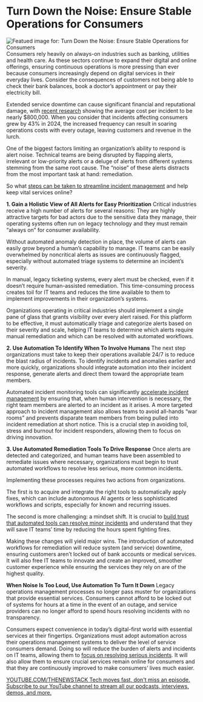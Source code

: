 # Turn Down the Noise: Ensure Stable Operations for Consumers
![Featued image for: Turn Down the Noise: Ensure Stable Operations for Consumers](https://cdn.thenewstack.io/media/2025/03/1ff88984-alertoverload-1024x576.jpg)
Consumers rely heavily on always-on industries such as banking, utilities and health care. As these sectors continue to expand their digital and online offerings, ensuring continuous operations is more pressing than ever because consumers increasingly depend on digital services in their everyday lives. Consider the consequences of customers not being able to check their bank balances, book a doctor’s appointment or pay their electricity bill.

Extended service downtime can cause significant financial and reputational damage, with [recent research](https://www.pagerduty.com/newsroom/study-cost-of-incidents/) showing the average cost per incident to be nearly $800,000. When you consider that incidents affecting consumers grew by 43% in 2024, the increased frequency can result in soaring operations costs with every outage, leaving customers and revenue in the lurch.

One of the biggest factors limiting an organization’s ability to respond is alert noise. Technical teams are being disrupted by flapping alerts, irrelevant or low-priority alerts or a deluge of alerts from different systems stemming from the same root cause. The “noise” of these alerts distracts from the most important task at hand: remediation.

So what [steps can be taken to streamline incident management](https://thenewstack.io/5-steps-to-cross-the-operational-chasm-in-incident-management/) and help keep vital services online?

**1. Gain a Holistic View of All Alerts for Easy Prioritization**
Critical industries receive a high number of alerts for several reasons: They are highly attractive targets for bad actors due to the sensitive data they manage, their operating systems often run on legacy technology and they must remain “always on” for consumer availability.

Without automated anomaly detection in place, the volume of alerts can easily grow beyond a human’s capability to manage. IT teams can be easily overwhelmed by noncritical alerts as issues are continuously flagged, especially without automated triage systems to determine an incident’s severity.

In manual, legacy ticketing systems, every alert must be checked, even if it doesn’t require human-assisted remediation. This time-consuming process creates toil for IT teams and reduces the time available to them to implement improvements in their organization’s systems.

Organizations operating in critical industries should implement a single pane of glass that grants visibility over every alert raised. For this platform to be effective, it must automatically triage and categorize alerts based on their severity and scale, helping IT teams to determine which alerts require manual remediation and which can be resolved with automated workflows.

**2. Use Automation To Identify When To Involve Humans**
The next step organizations must take to keep their operations available 24/7 is to reduce the blast radius of incidents. To identify incidents and anomalies earlier and more quickly, organizations should integrate automation into their incident response, generate alerts and direct them toward the appropriate team members.

Automated incident monitoring tools can significantly [accelerate incident management](https://thenewstack.io/chaos-to-control-3-steps-for-automating-incident-management/) by ensuring that, when human intervention is necessary, the right team members are alerted to an incident as it arises. A more targeted approach to incident management also allows teams to avoid all-hands “war rooms” and prevents disparate team members from being pulled into incident remediation at short notice. This is a crucial step in avoiding toil, stress and burnout for incident responders, allowing them to focus on driving innovation.

**3. Use Automated Remediation Tools To Drive Response**
Once alerts are detected and categorized, and human teams have been assembled to remediate issues where necessary, organizations must begin to trust automated workflows to resolve less serious, more common incidents.

Implementing these processes requires two actions from organizations.

The first is to acquire and integrate the right tools to automatically apply fixes, which can include autonomous AI agents or less sophisticated workflows and scripts, especially for known and recurring issues.

The second is more challenging: a mindset shift. It is crucial to [build trust that automated tools can resolve minor incidents](https://thenewstack.io/how-to-build-past-basic-automated-incident-response/) and understand that they will save IT teams’ time by reducing the hours spent fighting fires.

Making these changes will yield major wins. The introduction of automated workflows for remediation will reduce system (and service) downtime, ensuring customers aren’t locked out of bank accounts or medical services. It will also free IT teams to innovate and create an improved, smoother customer experience while ensuring the services they rely on are of the highest quality.

**When Noise Is Too Loud, Use Automation To Turn It Down**
Legacy operations management processes no longer pass muster for organizations that provide essential services. Consumers cannot afford to be locked out of systems for hours at a time in the event of an outage, and service providers can no longer afford to spend hours resolving incidents with no transparency.

Consumers expect convenience in today’s digital-first world with essential services at their fingertips. Organizations must adopt automation across their operations management systems to deliver the level of service consumers demand. Doing so will reduce the burden of alerts and incidents on IT teams, allowing them to [focus on resolving serious incidents](https://thenewstack.io/fast-focused-incident-response-reduce-system-noise-by-98/). It will also allow them to ensure crucial services remain online for consumers and that they are continuously improved to make consumers’ lives much easier.

[
YOUTUBE.COM/THENEWSTACK
Tech moves fast, don't miss an episode. Subscribe to our YouTube
channel to stream all our podcasts, interviews, demos, and more.
](https://youtube.com/thenewstack?sub_confirmation=1)